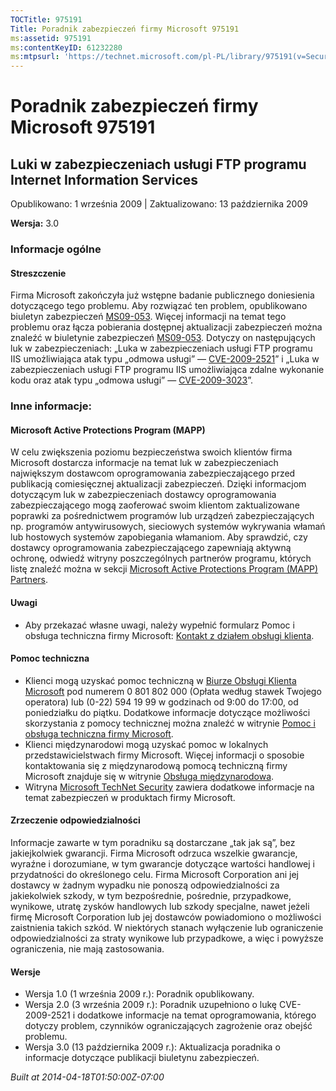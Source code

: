 ```yaml
---
TOCTitle: 975191
Title: Poradnik zabezpieczeń firmy Microsoft 975191
ms:assetid: 975191
ms:contentKeyID: 61232280
ms:mtpsurl: 'https://technet.microsoft.com/pl-PL/library/975191(v=Security.10)'
---
```


Poradnik zabezpieczeń firmy Microsoft 975191
============================================

Luki w zabezpieczeniach usługi FTP programu Internet Information Services
-------------------------------------------------------------------------

Opublikowano: 1 września 2009 | Zaktualizowano: 13 października 2009

**Wersja:** 3.0

### Informacje ogólne

#### Streszczenie

Firma Microsoft zakończyła już wstępne badanie publicznego doniesienia dotyczącego tego problemu. Aby rozwiązać ten problem, opublikowano biuletyn zabezpieczeń [MS09-053](http://go.microsoft.com/fwlink/?linkid=164004). Więcej informacji na temat tego problemu oraz łącza pobierania dostępnej aktualizacji zabezpieczeń można znaleźć w biuletynie zabezpieczeń [MS09-053](http://go.microsoft.com/fwlink/?linkid=164004). Dotyczy on następujących luk w zabezpieczeniach: „Luka w zabezpieczeniach usługi FTP programu IIS umożliwiająca atak typu „odmowa usługi” — [CVE-2009-2521](http://www.cve.mitre.org/cgi-bin/cvename.cgi?name=cve-2009-2521)” i „Luka w zabezpieczeniach usługi FTP programu IIS umożliwiająca zdalne wykonanie kodu oraz atak typu „odmowa usługi” — [CVE-2009-3023](http://www.cve.mitre.org/cgi-bin/cvename.cgi?name=cve-2009-3023)”.

### Inne informacje:

#### Microsoft Active Protections Program (MAPP)

W celu zwiększenia poziomu bezpieczeństwa swoich klientów firma Microsoft dostarcza informacje na temat luk w zabezpieczeniach największym dostawcom oprogramowania zabezpieczającego przed publikacją comiesięcznej aktualizacji zabezpieczeń. Dzięki informacjom dotyczącym luk w zabezpieczeniach dostawcy oprogramowania zabezpieczającego mogą zaoferować swoim klientom zaktualizowane poprawki za pośrednictwem programów lub urządzeń zabezpieczających np. programów antywirusowych, sieciowych systemów wykrywania włamań lub hostowych systemów zapobiegania włamaniom. Aby sprawdzić, czy dostawcy oprogramowania zabezpieczającego zapewniają aktywną ochronę, odwiedź witryny poszczególnych partnerów programu, których listę znaleźć można w sekcji [Microsoft Active Protections Program (MAPP) Partners](http://www.microsoft.com/security/msrc/mapp/partners.mspx).

#### Uwagi

-   Aby przekazać własne uwagi, należy wypełnić formularz Pomoc i obsługa techniczna firmy Microsoft: [Kontakt z działem obsługi klienta](https://support.microsoft.com/common/survey.aspx?scid=sw;en;1257&amp;showpage=1&amp;ws=technet&amp;sd=tech).  

#### Pomoc techniczna

-   Klienci mogą uzyskać pomoc techniczną w [Biurze Obsługi Klienta Microsoft](http://go.microsoft.com/fwlink/?linkid=21131) pod numerem 0 801 802 000 (Opłata według stawek Twojego operatora) lub (0-22) 594 19 99 w godzinach od 9:00 do 17:00, od poniedziałku do piątku. Dodatkowe informacje dotyczące możliwości skorzystania z pomocy technicznej można znaleźć w witrynie [Pomoc i obsługa techniczna firmy Microsoft](http://support.microsoft.com/?ln=pl).  
-   Klienci międzynarodowi mogą uzyskać pomoc w lokalnych przedstawicielstwach firmy Microsoft. Więcej informacji o sposobie kontaktowania się z międzynarodową pomocą techniczną firmy Microsoft znajduje się w witrynie [Obsługa międzynarodowa](http://go.microsoft.com/fwlink/?linkid=21155).  
-   Witryna [Microsoft TechNet Security](http://go.microsoft.com/fwlink/?linkid=21132) zawiera dodatkowe informacje na temat zabezpieczeń w produktach firmy Microsoft.  

#### Zrzeczenie odpowiedzialności

Informacje zawarte w tym poradniku są dostarczane „tak jak są”, bez jakiejkolwiek gwarancji. Firma Microsoft odrzuca wszelkie gwarancje, wyraźne i dorozumiane, w tym gwarancje dotyczące wartości handlowej i przydatności do określonego celu. Firma Microsoft Corporation ani jej dostawcy w żadnym wypadku nie ponoszą odpowiedzialności za jakiekolwiek szkody, w tym bezpośrednie, pośrednie, przypadkowe, wynikowe, utratę zysków handlowych lub szkody specjalne, nawet jeżeli firmę Microsoft Corporation lub jej dostawców powiadomiono o możliwości zaistnienia takich szkód. W niektórych stanach wyłączenie lub ograniczenie odpowiedzialności za straty wynikowe lub przypadkowe, a więc i powyższe ograniczenia, nie mają zastosowania.

#### Wersje

-   Wersja 1.0 (1 września 2009 r.): Poradnik opublikowany.  
-   Wersja 2.0 (3 września 2009 r.): Poradnik uzupełniono o lukę CVE-2009-2521 i dodatkowe informacje na temat oprogramowania, którego dotyczy problem, czynników ograniczających zagrożenie oraz obejść problemu.  
-   Wersja 3.0 (13 października 2009 r.): Aktualizacja poradnika o informacje dotyczące publikacji biuletynu zabezpieczeń.  

*Built at 2014-04-18T01:50:00Z-07:00*
